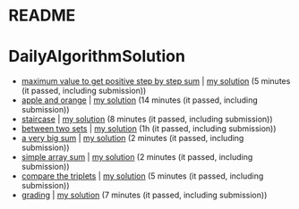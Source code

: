 # README

# DailyAlgorithmSolution

- [maximum value to get positive step by step sum](https://leetcode.com/problems/minimum-value-to-get-positive-step-by-step-sum/) | [my solution](https://github.com/ThallyssonKlein/DailyAlgorithmSolution/blob/master/maximum_value_to_get_positive_step_by_step_sum/solution.py) (5 minutes (it passed, including submission))
- [apple and orange](https://www.hackerrank.com/challenges/apple-and-orange/problem?isFullScreen=true) | [my solution](https://github.com/ThallyssonKlein/DailyAlgorithmSolution/blob/master/apple_and_orange/solution.py) (14 minutes (it passed, including submission))
- [staircase](https://www.hackerrank.com/challenges/staircase/problem?isFullScreen=true) | [my solution](https://github.com/ThallyssonKlein/DailyAlgorithmSolution/blob/master/staircase/solution.py) (8 minutes (it passed, including submission))
- [between two sets](https://www.hackerrank.com/challenges/between-two-sets/problem?isFullScreen=true) | [my solution](https://github.com/ThallyssonKlein/DailyAlgorithmSolution/tree/master/between-two-sets) (1h (it passed, including submission))
- [a very big sum](https://www.hackerrank.com/challenges/a-very-big-sum/problem?isFullScreen=true) | [my solution](https://github.com/ThallyssonKlein/DailyAlgorithmSolution/blob/master/a_very_big_sum/solution.py) (2 minutes (it passed, including submission))
- [simple array sum](https://www.hackerrank.com/challenges/simple-array-sum/problem?isFullScreen=true) | [my solution](https://github.com/ThallyssonKlein/DailyAlgorithmSolution/blob/master/simple_array_sum/solution.py) (2 minutes (it passed, including submission))
- [compare the triplets](https://www.hackerrank.com/challenges/compare-the-triplets/problem?isFullScreen=true) | [my solution](https://github.com/ThallyssonKlein/DailyAlgorithmSolution/blob/master/compare_the_triplets/solution.py) (5 minutes (it passed, including submission))
- [grading](https://www.hackerrank.com/challenges/grading/problem?isFullScreen=true) | [my solution](https://github.com/ThallyssonKlein/DailyAlgorithmSolution/blob/master/grading/solution.py) (7 minutes (it passed, including submission))

